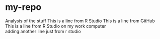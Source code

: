 # my-repo
Analysis of the stuff
This is a line from R Studio
This is a line from GitHub  
This is a line from R Studio on my work computer  
adding another line just from r studio